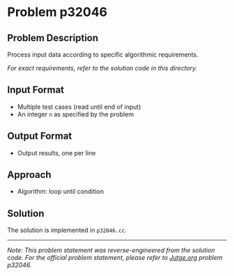 # Problem p32046

## Problem Description

Process input data according to specific algorithmic requirements.

*For exact requirements, refer to the solution code in this directory.*

## Input Format

- Multiple test cases (read until end of input)
- An integer `n` as specified by the problem

## Output Format

- Output results, one per line

## Approach

- Algorithm: loop until condition

## Solution

The solution is implemented in `p32046.cc`.

---

*Note: This problem statement was reverse-engineered from the solution code. For the official problem statement, please refer to [Jutge.org](https://jutge.org/) problem p32046.*
